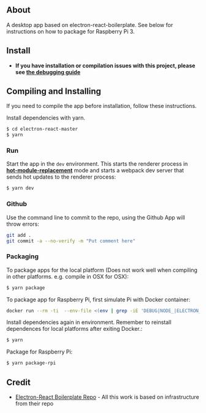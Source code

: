 ## About
A desktop app based on electron-react-boilerplate. See below for instructions on how to package for Raspberry Pi 3.

## Install
- **If you have installation or compilation issues with this project, please see [the debugging guide](https://github.com/chentsulin/electron-react-boilerplate/issues/400)**


## Compiling and Installing
If you need to compile the app before installation, follow these instructions.

Install dependencies with yarn.

```bash
$ cd electron-react-master
$ yarn
```

### Run

Start the app in the `dev` environment. This starts the renderer process in [**hot-module-replacement**](https://webpack.js.org/guides/hmr-react/) mode and starts a webpack dev server that sends hot updates to the renderer process:

```bash
$ yarn dev
```
### Github

Use the command line to commit to the repo, using the Github App will throw errors:

```bash
git add .
git commit -a --no-verify -m "Put comment here"
```

### Packaging

To package apps for the local platform (Does not work well when compiling in other platforms. e.g. compile in OSX for OSX):

```bash
$ yarn package
```

To package app for Raspberry Pi, first simulate Pi with Docker container:

```bash
docker run --rm -ti  --env-file <(env | grep -iE 'DEBUG|NODE_|ELECTRON_|YARN_|NPM_|CI|CIRCLE|TRAVIS_TAG|TRAVIS|TRAVIS_REPO_|TRAVIS_BUILD_|TRAVIS_BRANCH|TRAVIS_PULL_REQUEST_|APPVEYOR_|CSC_|GH_|GITHUB_|BT_|AWS_|STRIP|BUILD_')  --env ELECTRON_CACHE="/root/.cache/electron" --env ELECTRON_BUILDER_CACHE="/root/.cache/electron-builder"  -v ${PWD}:/project  -v ${PWD##*/}-node-modules:/project/node_modules  -v ~/.cache/electron:/root/.cache/electron  -v ~/.cache/electron-builder:/root/.cache/electron-builder  electronuserland/builder:wine
```

Install dependencies again in environment. Remember to reinstall dependences for local platforms after exiting Docker.:

```bash
$ yarn
```

Package for Raspberry Pi:

```bash
$ yarn package-rpi
```

## Credit

- [Electron-React Boilerplate Repo](https://github.com/electron-react-boilerplate/electron-react-boilerplate) - All this work is based on infrastructure from their repo
